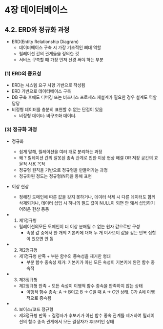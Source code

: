 # 4장 데이터베이스
## 4.2. ERD와 정규화 과정
- ERD(Entity Relationship Diagram)
    - 데이터베이스 구축 시 가장 기초적인 뼈대 역할
    - 릴레이션 간의 관계들을 정의한 것
    - 서비스 구축할 때 가장 먼저 신경 써야 하는 부분

### (1) ERD의 중요성
- ERD는 시스템 요구 사항 기반으로 작성됨
- ERD 기반으로 데이터베이스 구축
- DB 구축 후에도 디버깅 또는 비즈니스 프로세스 재설계가 필요한 경우 설계도 역할 담당
- 비정형 데이터를 충분히 표현할 수 없는 단점이 있음
    - 비정형 데이터: 비구조화 데이터.


### (3) 정규화 과정
- 정규화
    - 쉽게 말해, 릴레이션을 여러 개로 분리하는 과정
    - 왜 ? 릴레이션 간의 잘못된 종속 관계로 인한 이상 현상 해결 OR 저장 공간의 효율적 사용 목적
    - 정규형 원칙을 기반으로 정규형을 만들어가는 과정
    - 정규화된 정도는 정규형(NF)을 통해 표현
- 이상 현상
    - 정해진 도메인에 따른 값을 갖지 못하거나, 데이터 삭제 시 다른 데이터도 함께 삭제되거나, 데이터 삽입 시 하나의 필드 값이 NULL이 되면 안 돼서 삽입하기 어려운 현상 등등

- 1. 제1정규형
    - 릴레이션의모든 도메인이 더 이상 분해될 수 없는 원자 값으로만 구성
        - 속성 값 중에서 한 개의 기본키에 대해 두 개 이사으이 값을 갖는 반복 집합이 있으면 안 됨
- 2. 제2정규형
    - 제1정규형 만족 + 부분 함수의 종속성을 제거한 형태
        - 부분 함수 종속성 제거: 기본키가 아닌 모든 속성이 기본키에 완전 함수 종속적
- 3. 제3정규형  
    - 제2정규형 만족 + 모든 속성이 이행적 함수 종속을 만족하지 않는 상태
        - 이행적 함수 종속: A -> B이고 B -> C일 때 A -> C인 상태. C가 A에 이행적으로 종속됨
- 4. 보이스/코드 정규형
    - 제3정규형 만족 + 결정자가 후보키가 아닌 함수 종속 관계를 제거하여 릴레이션의 함수 종속 관계에서 모든 결정자가 후보키인 상태